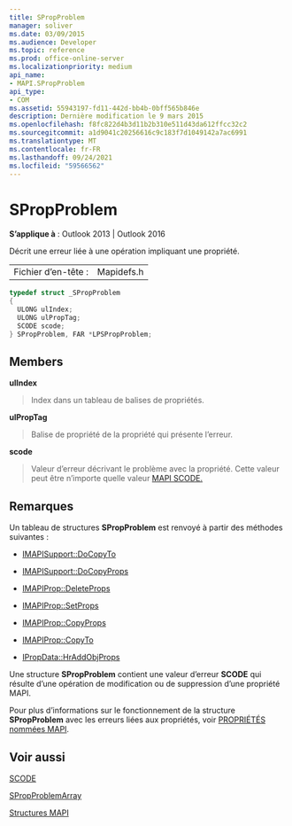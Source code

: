 ```yaml
---
title: SPropProblem
manager: soliver
ms.date: 03/09/2015
ms.audience: Developer
ms.topic: reference
ms.prod: office-online-server
ms.localizationpriority: medium
api_name:
- MAPI.SPropProblem
api_type:
- COM
ms.assetid: 55943197-fd11-442d-bb4b-0bff565b846e
description: Dernière modification le 9 mars 2015
ms.openlocfilehash: f8fc822d4b3d11b2b310e511d43da612ffcc32c2
ms.sourcegitcommit: a1d9041c20256616c9c183f7d1049142a7ac6991
ms.translationtype: MT
ms.contentlocale: fr-FR
ms.lasthandoff: 09/24/2021
ms.locfileid: "59566562"
---
```

# <a name="spropproblem"></a>SPropProblem

  
  
**S’applique à** : Outlook 2013 | Outlook 2016 
  
Décrit une erreur liée à une opération impliquant une propriété.
  
|||
|:-----|:-----|
|Fichier d’en-tête :  <br/> |Mapidefs.h  <br/> |
   
```cpp
typedef struct _SPropProblem
{
  ULONG ulIndex;
  ULONG ulPropTag;
  SCODE scode;
} SPropProblem, FAR *LPSPropProblem;

```

## <a name="members"></a>Members

 **ulIndex**
  
> Index dans un tableau de balises de propriétés.
    
 **ulPropTag**
  
> Balise de propriété de la propriété qui présente l’erreur.
    
 **scode**
  
> Valeur d’erreur décrivant le problème avec la propriété. Cette valeur peut être n’importe quelle valeur [MAPI SCODE.](scode.md) 
    
## <a name="remarks"></a>Remarques

Un tableau de structures **SPropProblem** est renvoyé à partir des méthodes suivantes : 
  
- [IMAPISupport::DoCopyTo](imapisupport-docopyto.md)
    
- [IMAPISupport::DoCopyProps](imapisupport-docopyprops.md)
    
- [IMAPIProp::DeleteProps](imapiprop-deleteprops.md)
    
- [IMAPIProp::SetProps](imapiprop-setprops.md)
    
- [IMAPIProp::CopyProps](imapiprop-copyprops.md)
    
- [IMAPIProp::CopyTo](imapiprop-copyto.md)
    
- [IPropData::HrAddObjProps](ipropdata-hraddobjprops.md)
    
Une structure **SPropProblem** contient une valeur d’erreur **SCODE** qui résulte d’une opération de modification ou de suppression d’une propriété MAPI. 
  
Pour plus d’informations sur le fonctionnement de la structure **SPropProblem** avec les erreurs liées aux propriétés, voir [PROPRIÉTÉS nommées MAPI](mapi-named-properties.md). 
  
## <a name="see-also"></a>Voir aussi



[SCODE](scode.md)
  
[SPropProblemArray](spropproblemarray.md)


[Structures MAPI](mapi-structures.md)

